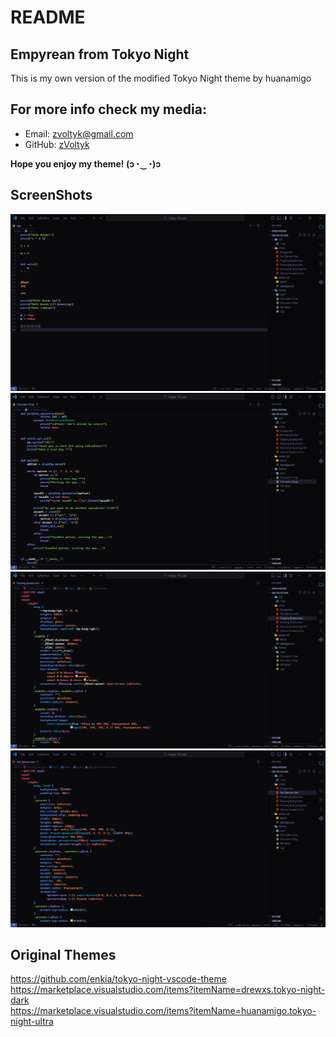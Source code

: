 # README

## Empyrean from Tokyo Night

This is my own version of the modified Tokyo Night theme by huanamigo

## For more info check my media:

- Email: zvoltyk@gmail.com
- GitHub: [zVoltyk](https://github.com/zVoltyk)

**Hope you enjoy my theme! (ɔ◔‿◔)ɔ**

## ScreenShots

![Empyrean Python Test](https://github.com/zvoltyk/vscode-theme/blob/main/images/python2.png?raw=true)
![Empyrean Python Example](https://github.com/zvoltyk/vscode-theme/blob/main/images/python1.png?raw=true)
![Empyrean HTML 1](https://github.com/zvoltyk/vscode-theme/blob/main/images/html1.png?raw=true)
![Empyrean HTML 2](https://github.com/zvoltyk/vscode-theme/blob/main/images/html2.png?raw=true)

## Original Themes

https://github.com/enkia/tokyo-night-vscode-theme <br>
https://marketplace.visualstudio.com/items?itemName=drewxs.tokyo-night-dark <br>
https://marketplace.visualstudio.com/items?itemName=huanamigo.tokyo-night-ultra
